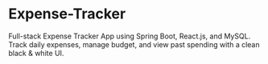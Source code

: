# Expense-Tracker
Full-stack Expense Tracker App using Spring Boot, React.js, and MySQL. Track daily expenses, manage budget, and view past spending with a clean black &amp; white UI.
